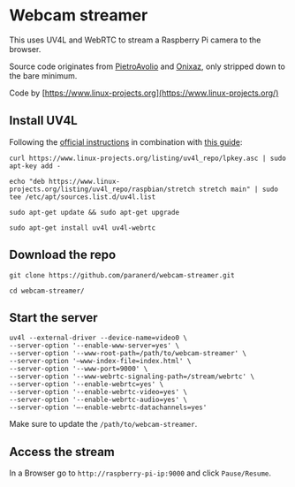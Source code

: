 # Webcam streamer
This uses UV4L and WebRTC to stream a Raspberry Pi camera to the browser.

Source code originates from [PietroAvolio](https://github.com/PietroAvolio/uv4l-webrtc-raspberry-pi) and [Onixaz](https://github.com/Onixaz/uv4l-webrtc-front-end.git), only stripped down to the bare minimum.

Code by [https://www.linux-projects.org](https://www.linux-projects.org/)

## Install UV4L
Following the [official instructions](https://www.linux-projects.org/uv4l/installation/) in combination with [this guide](https://www.highvoltagecode.com/post/webrtc-on-raspberry-pi-live-hd-video-and-audio-streaming):

```
curl https://www.linux-projects.org/listing/uv4l_repo/lpkey.asc | sudo apt-key add -
```

```
echo "deb https://www.linux-projects.org/listing/uv4l_repo/raspbian/stretch stretch main" | sudo tee /etc/apt/sources.list.d/uv4l.list
```

```
sudo apt-get update && sudo apt-get upgrade
```

```
sudo apt-get install uv4l uv4l-webrtc
```

## Download the repo

```
git clone https://github.com/paranerd/webcam-streamer.git
```

```
cd webcam-streamer/
```

## Start the server
```
uv4l --external-driver --device-name=video0 \
--server-option '--enable-www-server=yes' \
--server-option '--www-root-path=/path/to/webcam-streamer' \
--server-option '–www-index-file=index.html' \
--server-option '--www-port=9000' \
--server-option '--www-webrtc-signaling-path=/stream/webrtc' \
--server-option '--enable-webrtc=yes' \
--server-option '--enable-webrtc-video=yes' \
--server-option '--enable-webrtc-audio=yes' \
--server-option '–-enable-webrtc-datachannels=yes'
```

Make sure to update the `/path/to/webcam-streamer`.

## Access the stream
In a Browser go to `http://raspberry-pi-ip:9000` and click `Pause/Resume`.
